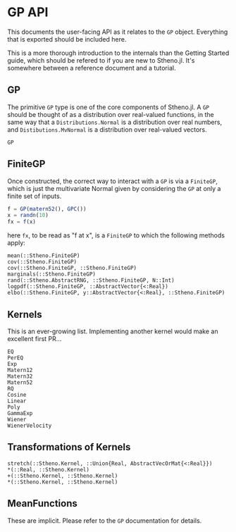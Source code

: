 # GP API

This documents the user-facing API as it relates to the `GP` object. Everything that is exported should be included here.

This is a more thorough introduction to the internals than the Getting Started guide, which should be refered to if you are new to Stheno.jl. It's somewhere between a reference document and a tutorial.


## GP

The primitive `GP` type is one of the core components of Stheno.jl. A `GP` should be thought of as a distribution over real-valued functions, in the same way that a `Distributions.Normal` is a distribution over real numbers, and `Distibutions.MvNormal` is a distribution over real-valued vectors.

```@docs
GP
```



## FiniteGP

Once constructed, the correct way to interact with a `GP` is via a `FiniteGP`, which is just the multivariate Normal given by considering the `GP` at only a finite set of inputs.

```julia
f = GP(matern52(), GPC())
x = randn(10)
fx = f(x)
```
here `fx`, to be read as "f at x", is a `FiniteGP` to which the following methods apply:
```@docs
mean(::Stheno.FiniteGP)
cov(::Stheno.FiniteGP)
cov(::Stheno.FiniteGP, ::Stheno.FiniteGP)
marginals(::Stheno.FiniteGP)
rand(::Stheno.AbstractRNG, ::Stheno.FiniteGP, N::Int)
logpdf(::Stheno.FiniteGP, ::AbstractVector{<:Real})
elbo(::Stheno.FiniteGP, y::AbstractVector{<:Real}, ::Stheno.FiniteGP)
```


## Kernels

This is an ever-growing list. Implementing another kernel would make an excellent first PR...

```@docs
EQ
PerEQ
Exp
Matern12
Matern32
Matern52
RQ
Cosine
Linear
Poly
GammaExp
Wiener
WienerVelocity
```

## Transformations of Kernels

```@docs
stretch(::Stheno.Kernel, ::Union{Real, AbstractVecOrMat{<:Real}})
*(::Real, ::Stheno.Kernel)
+(::Stheno.Kernel, ::Stheno.Kernel)
*(::Stheno.Kernel, ::Stheno.Kernel)
```

## MeanFunctions
These are implicit. Please refer to the `GP` documentation for details.

